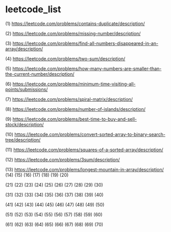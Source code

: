 # leetcode_list

(1) https://leetcode.com/problems/contains-duplicate/description/

(2) https://leetcode.com/problems/missing-number/description/

(3) https://leetcode.com/problems/find-all-numbers-disappeared-in-an-array/description/

(4) https://leetcode.com/problems/two-sum/description/

(5) https://leetcode.com/problems/how-many-numbers-are-smaller-than-the-current-number/description/

(6) https://leetcode.com/problems/minimum-time-visiting-all-points/submissions/

(7) https://leetcode.com/problems/spiral-matrix/description/

(8) https://leetcode.com/problems/number-of-islands/description/

(9) https://leetcode.com/problems/best-time-to-buy-and-sell-stock/description/

(10) https://leetcode.com/problems/convert-sorted-array-to-binary-search-tree/description/

(11) https://leetcode.com/problems/squares-of-a-sorted-array/description/

(12) https://leetcode.com/problems/3sum/description/

(13) https://leetcode.com/problems/longest-mountain-in-array/description/
(14)
(15)
(16)
(17)
(18)
(19)
(20)

(21)
(22)
(23)
(24)
(25)
(26)
(27)
(28)
(29)
(30)

(31)
(32)
(33)
(34)
(35)
(36)
(37)
(38)
(39)
(40)

(41)
(42)
(43)
(44)
(45)
(46)
(47)
(48)
(49)
(50)

(51)
(52)
(53)
(54)
(55)
(56)
(57)
(58)
(59)
(60)

(61)
(62)
(63)
(64) 
(65)
(66) 
(67)
(68)
(69)
(70)


